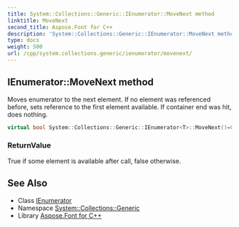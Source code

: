 ```yaml
---
title: System::Collections::Generic::IEnumerator::MoveNext method
linktitle: MoveNext
second_title: Aspose.Font for C++
description: 'System::Collections::Generic::IEnumerator::MoveNext method. Moves enumerator to the next element. If no element was referenced before, sets reference to the first element available. If container end was hit, does nothing in C++.'
type: docs
weight: 500
url: /cpp/system.collections.generic/ienumerator/movenext/
---
```

## IEnumerator::MoveNext method


Moves enumerator to the next element. If no element was referenced before, sets reference to the first element available. If container end was hit, does nothing.

```cpp
virtual bool System::Collections::Generic::IEnumerator<T>::MoveNext()=0
```


### ReturnValue

True if some element is available after call, false otherwise.

## See Also

* Class [IEnumerator](../)
* Namespace [System::Collections::Generic](../../)
* Library [Aspose.Font for C++](../../../)
